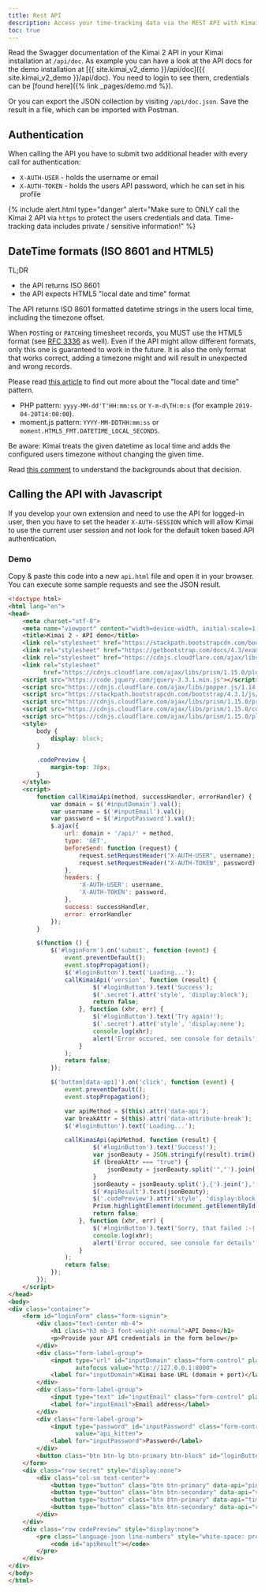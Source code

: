 ```yaml
---
title: Rest API
description: Access your time-tracking data via the REST API with Kimai
toc: true
---
```


Read the Swagger documentation of the Kimai 2 API in your Kimai installation at `/api/doc`.
As example you can have a look at the API docs for the demo installation at [{{ site.kimai_v2_demo }}/api/doc]({{ site.kimai_v2_demo }}/api/doc).
You need to login to see them, credentials can be [found here]({% link _pages/demo.md %}).

Or you can export the JSON collection by visiting `/api/doc.json`. Save the result in a file, which can be imported with Postman.

## Authentication

When calling the API you have to submit two additional header with every call for authentication:

- `X-AUTH-USER` - holds the username or email
- `X-AUTH-TOKEN` - holds the users API password, which he can set in his profile

{% include alert.html type="danger" alert="Make sure to ONLY call the Kimai 2 API via `https` to protect the users credentials and data. Time-tracking data includes private / sensitive information!" %}

## DateTime formats (ISO 8601 and HTML5)

TL;DR
- the API returns ISO 8601
- the API expects HTML5 "local date and time" format

The API returns ISO 8601 formatted datetime strings in the users local time, including the timezone offset. 

When `POST`ing or `PATCH`ing timesheet records, you MUST use the HTML5 format (see [RFC 3336](https://tools.ietf.org/html/rfc3339) as well).
Even if the API might allow different formats, only this one is guaranteed to work in the future.
It is also the only format that works correct, adding a timezone might and will result in unexpected and wrong records. 

Please read [this article](http://w3c.github.io/html-reference/datatypes.html#form.data.datetime-local) to find out more 
about the "local date and time" pattern.

- PHP pattern: `yyyy-MM-dd'T'HH:mm:ss` or `Y-m-d\TH:m:s` (for example `2019-04-20T14:00:00`).
- moment.js pattern: `YYYY-MM-DDTHH:mm:ss` or `moment.HTML5_FMT.DATETIME_LOCAL_SECONDS`.

Be aware: Kimai treats the given datetime as local time and adds the configured users timezone without changing the given time.

Read [this comment](https://github.com/kevinpapst/kimai2/issues/701#issuecomment-485564359) to understand the backgrounds about that decision.

## Calling the API with Javascript

If you develop your own extension and need to use the API for logged-in user, then you have to set the header `X-AUTH-SESSION` 
which will allow Kimai to use the current user session and not look for the default token based API authentication.

### Demo

Copy & paste this code into a new `api.html` file and open it in your browser.
You can execute some sample requests and see the JSON result.
```html
<!doctype html>
<html lang="en">
<head>
	<meta charset="utf-8">
	<meta name="viewport" content="width=device-width, initial-scale=1, shrink-to-fit=no">
	<title>Kimai 2 - API demo</title>
	<link rel="stylesheet" href="https://stackpath.bootstrapcdn.com/bootstrap/4.3.1/css/bootstrap.min.css">
	<link rel="stylesheet" href="https://getbootstrap.com/docs/4.3/examples/floating-labels/floating-labels.css">
	<link rel="stylesheet" href="https://cdnjs.cloudflare.com/ajax/libs/prism/1.15.0/themes/prism.min.css">
	<link rel="stylesheet"
		  href="https://cdnjs.cloudflare.com/ajax/libs/prism/1.15.0/plugins/line-numbers/prism-line-numbers.min.css">
	<script src="https://code.jquery.com/jquery-3.3.1.min.js"></script>
	<script src="https://cdnjs.cloudflare.com/ajax/libs/popper.js/1.14.7/umd/popper.min.js"></script>
	<script src="https://stackpath.bootstrapcdn.com/bootstrap/4.3.1/js/bootstrap.min.js"></script>
	<script src="https://cdnjs.cloudflare.com/ajax/libs/prism/1.15.0/prism.min.js"></script>
	<script src="https://cdnjs.cloudflare.com/ajax/libs/prism/1.15.0/components/prism-json.min.js"></script>
	<script src="https://cdnjs.cloudflare.com/ajax/libs/prism/1.15.0/plugins/line-numbers/prism-line-numbers.min.js"></script>
	<style>
		body {
			display: block;
		}

		.codePreview {
			margin-top: 30px;
		}
	</style>
	<script>
        function callKimaiApi(method, successHandler, errorHandler) {
            var domain = $('#inputDomain').val();
            var username = $('#inputEmail').val();
            var password = $('#inputPassword').val();
            $.ajax({
                url: domain + '/api/' + method,
                type: 'GET',
                beforeSend: function (request) {
                    request.setRequestHeader("X-AUTH-USER", username);
                    request.setRequestHeader("X-AUTH-TOKEN", password);
                },
                headers: {
                    'X-AUTH-USER': username,
                    'X-AUTH-TOKEN': password,
                },
                success: successHandler,
                error: errorHandler
            });
        }

        $(function () {
            $('#loginForm').on('submit', function (event) {
                event.preventDefault();
                event.stopPropagation();
                $('#loginButton').text('Loading...');
                callKimaiApi('version', function (result) {
                        $('#loginButton').text('Success');
                        $('.secret').attr('style', 'display:block');
                        return false;
                    }, function (xhr, err) {
                        $('#loginButton').text('Try again!');
                        $('.secret').attr('style', 'display:none');
                        console.log(xhr);
                        alert('Error occured, see console for details');
                    }
                );
                return false;
            });

            $('button[data-api]').on('click', function (event) {
                event.preventDefault();
                event.stopPropagation();

                var apiMethod = $(this).attr('data-api');
                var breakAttr = $(this).attr('data-attribute-break');
                $('#loginButton').text('Loading...');

                callKimaiApi(apiMethod, function (result) {
                        $('#loginButton').text('Success!');
                        var jsonBeauty = JSON.stringify(result).trim();
                        if (breakAttr === "true") {
                            jsonBeauty = jsonBeauty.split('","').join('",' + "\n" + '"');
                        }
                        jsonBeauty = jsonBeauty.split('},{').join('},' + "\n" + '{');
                        $('#apiResult').text(jsonBeauty);
                        $('.codePreview').attr('style', 'display:block');
                        Prism.highlightElement(document.getElementById('apiResult'));
                        return false;
                    }, function (xhr, err) {
                        $('#loginButton').text('Sorry, that failed :-(');
                        console.log(xhr);
                        alert('Error occured, see console for details');
                    }
                );
                return false;
            });
        });
	</script>
</head>
<body>
<div class="container">
	<form id="loginForm" class="form-signin">
		<div class="text-center mb-4">
			<h1 class="h3 mb-3 font-weight-normal">API Demo</h1>
			<p>Provide your API credentials in the form below</p>
		</div>
		<div class="form-label-group">
			<input type="url" id="inputDomain" class="form-control" placeholder="https://www.example.com/" required
				   autofocus value="http://127.0.0.1:8000">
			<label for="inputDomain">Kimai base URL (domain + port)</label>
		</div>
		<div class="form-label-group">
			<input type="text" id="inputEmail" class="form-control" placeholder="Username" required value="susan_super">
			<label for="inputEmail">Email address</label>
		</div>
		<div class="form-label-group">
			<input type="password" id="inputPassword" class="form-control" placeholder="Password" required
				   value="api_kitten">
			<label for="inputPassword">Password</label>
		</div>
		<button class="btn btn-lg btn-primary btn-block" id="loginButton" type="submit">Sign in</button>
	</form>
	<div class="row secret" style="display:none">
		<div class="col-sm text-center">
			<button type="button" class="btn btn-primary" data-api="ping" data-attribute-break="true">Ping</button>
			<button type="button" class="btn btn-secondary" data-api="version" data-attribute-break="true">Version</button>
			<button type="button" class="btn btn-primary" data-api="timesheets" data-attribute-break="false">Timesheet</button>
			<button type="button" class="btn btn-secondary" data-api="config/i18n" data-attribute-break="true">i18n</button>
		</div>
	</div>
	<div class="row codePreview" style="display:none">
		<pre class="language-json line-numbers" style="white-space: pre-line">
			<code id="apiResult"></code>
		</pre>
	</div>
</div>
</body>
</html>
```